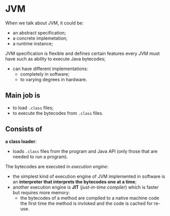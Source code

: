 # JVM
When we talk about JVM, it could be:
- an abstract specification;
- a concrete implemetation;
- a runtime instance;

JVM specification is flexible and defines certain features every JVM must have such as ability to execute Java bytecodes; 
- can have different implementations:
  - completely in software;
  - to varying degrees in hardware. 

## Main job is

- to load `.class` files;
- to execute the bytecodes from `.class` files.

## Consists of
**a class loader**:
- loads `.class` files from the program and Java API (only those that are needed to run a program).

The bytecodes are executed in *execution engine*: 
- the simplest kind of execution engine of JVM implemented in software is an **interpreter that interprets the bytecodes one at a time**;
- another execution engine is **JIT** (*just-in-time compiler*) which is faster but requires more memory:
  - the bytecodes of a method are compiled to a native machine code the first time the method is invloked and the code is cached for re-use. 
